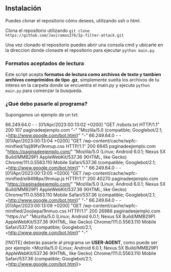 ## Instalación
Puedes clonar el repositorio cómo desees, utilizando ssh o html.

Clona el repositorio utilizando ```git clone https://github.com/Javiramos276/Ip-filter-attack.git```

Una vez clonado el repositorio puedes abrir una consola cmd y ubicarte en la direccion donde clonaste el repositorio para ejecutar ```python main.py```.

### Formatos aceptados de lectura

Este script acepta **formatos de lectura como archivos de texto y tambien archivos comprimidos de tipo .gz**, simplemente suelta los archivos de tu interes en la carpeta donde se encuentra el main.py y ejecuta ```python main.py``` para comenzar la busqueda.


### ¿Qué debo pasarle al programa?
Supongamos un ejemplo de un txt:


66.249.64.0 - - [01/Apr/2023:00:13:02 +0200] "GET /robots.txt HTTP/1.1" 200 107 paginadeejemplo.com "-" "Mozilla/5.0 (compatible; Googlebot/2.1; +http://www.google.com/bot.html)" "-"
66.249.64.0 - - [01/Apr/2023:00:13:04 +0200] "GET /wp-content/cache/wpfc-minified/1qij89fv/9nmup.css HTTP/1.1" 200 6645 paginadeejemplo.com "https://paginadeejemplo.com/" "Mozilla/5.0 (Linux; Android 6.0.1; Nexus 5X Build/MMB29P) AppleWebKit/537.36 (KHTML, like Gecko) Chrome/111.0.5563.110 Mobile Safari/537.36 (compatible; Googlebot/2.1; +http://www.google.com/bot.html)" "-"
66.249.64.0 - - [01/Apr/2023:00:13:05 +0200] "GET /wp-content/cache/wpfc-minified/ei8498px/9nmup.js HTTP/1.1" 200 40270 paginadeejemplo.com "https://paginadeejemplo.com/" "Mozilla/5.0 (Linux; Android 6.0.1; Nexus 5X Build/MMB29P) AppleWebKit/537.36 (KHTML, like Gecko) Chrome/111.0.5563.110 Mobile Safari/537.36 (compatible; Googlebot/2.1; +http://www.google.com/bot.html)" "-"
66.249.64.0 - - [01/Apr/2023:00:13:09 +0200] "GET /wp-content/cache/wpfc-minified/2oojiepa/9nmuo.css HTTP/1.1" 200 26986 paginadeejemplo.com "https://v/" "Mozilla/5.0 (Linux; Android 6.0.1; Nexus 5X Build/MMB29P) AppleWebKit/537.36 (KHTML, like Gecko) Chrome/111.0.5563.110 Mobile Safari/537.36 (compatible; Googlebot/2.1; +http://www.google.com/bot.html)" "-"

[!NOTE]
deberás pasarle al programa un **USER-AGENT**, como puede ser por ejemplo <Mozilla/5.0 (Linux; Android 6.0.1; Nexus 5X Build/MMB29P) AppleWebKit/537.36 (KHTML, like Gecko) Chrome/111.0.5563.110 Mobile Safari/537.36 (compatible; Googlebot/2.1; +http://www.google.com/bot.html)>
